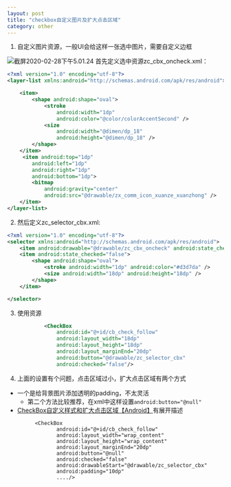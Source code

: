 ```yaml
---
layout: post
title: "checkbox自定义图片及扩大点击区域"
category: other
---
```


1. 自定义图片资源，一般UI会给这样一张选中图片，需要自定义边框

![截屏2020-02-28下午5.01.24](https://ftp.bmp.ovh/imgs/2020/02/ec7ea11c94347ab2.png)
首先定义选中资源zc_cbx_oncheck.xml：

```xml
<?xml version="1.0" encoding="utf-8"?>
<layer-list xmlns:android="http://schemas.android.com/apk/res/android">

    <item>
        <shape android:shape="oval">
            <stroke
                android:width="1dp"
                android:color="@color/colorAccentSecond" />
            <size
                android:width="@dimen/dp_18"
                android:height="@dimen/dp_18" />
        </shape>
    </item>
     <item android:top="1dp"
        android:left="1dp"
        android:right="1dp"
        android:bottom="1dp">
        <bitmap
            android:gravity="center"
            android:src="@drawable/zx_comm_icon_xuanze_xuanzhong" />
    </item>
</layer-list>

```

2. 然后定义zc_selector_cbx.xml:

```xml
<?xml version="1.0" encoding="utf-8"?>
<selector xmlns:android="http://schemas.android.com/apk/res/android">
    <item android:drawable="@drawable/zc_cbx_oncheck" android:state_checked="true" />
    <item android:state_checked="false">
        <shape android:shape="oval">
            <stroke android:width="1dp" android:color="#d3d7da" />
            <size android:width="18dp" android:height="18dp" />
        </shape>
    </item>

</selector>
```

3. 使用资源

```xml
            <CheckBox
                android:id="@+id/cb_check_follow"
                android:layout_width="18dp"
                android:layout_height="18dp"
                android:layout_marginEnd="20dp"
                android:button="@drawable/zc_selector_cbx"
                android:checked="false"/>

```

4. 上面的设置有个问题，点击区域过小，扩大点击区域有两个方式
- 一个是给背景图片添加透明的padding，不太灵活
   - 第二个方法比较推荐，在xml中这样设置`android:button="@null"`
- [CheckBox自定义样式和扩大点击区域【Android】](http://www.ibooker.cc/article/18/detail)有展开描述

```
         <CheckBox
                android:id="@+id/cb_check_follow"
                android:layout_width="wrap_content"
                android:layout_height="wrap_content"
                android:layout_marginEnd="20dp"
                android:button="@null"
                android:checked="false"
                android:drawableStart="@drawable/zc_selector_cbx"
                android:padding="10dp"
                ..../>
               
```

